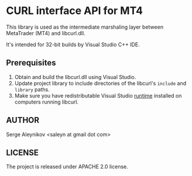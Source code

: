 # CURL interface API for MT4 #

This library is used as the intermediate marshaling layer between
MetaTrader (MT4) and libcurl.dll.

It's intended for 32-bit builds by Visual Studio C++ IDE.

## Prerequisites ##

1. Obtain and build the libcurl.dll using Visual Studio.
2. Update project library to include directories of the
   libcurl's `include` and `library` paths.
3. Make sure you have redistributable Visual Studio
   [runtime](https://support.microsoft.com/en-us/help/2977003/the-latest-supported-visual-c-downloads)
   installed on computers running libcurl.

## AUTHOR ##

Serge Aleynikov &lt;saleyn at gmail dot com&gt;

## LICENSE ##

The project is released under APACHE 2.0 license.
